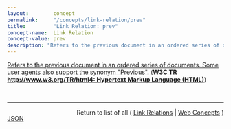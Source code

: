 ```yaml
---
layout:        concept
permalink:     "/concepts/link-relation/prev"
title:         "Link Relation: prev"
concept-name:  Link Relation
concept-value: prev
description: "Refers to the previous document in an ordered series of documents. Some user agents also support the synonym \"Previous\"."
---
```


[Refers to the previous document in an ordered series of documents. Some user agents also support the synonym "Previous".](http://www.w3.org/TR/html4/types.html#type-links "Read documentation for Link Relation &#34;prev&#34;") (**[W3C TR http://www.w3.org/TR/html4: Hypertext Markup Language (HTML)](/specs/W3C/TR/html4 "This specification defines the HyperText Markup Language (HTML), the publishing language of the World Wide Web. This specification defines HTML 4.01, which is a subversion of HTML 4. In addition to the text, multimedia, and hyperlink features of the previous versions of HTML (HTML 3.2 and HTML 2.0), HTML 4 supports more multimedia options, scripting languages, style sheets, better printing facilities, and documents that are more accessible to users with disabilities. HTML 4 also takes great strides towards the internationalization of documents, with the goal of making the Web truly World Wide.")**)

<br/>
<hr/>

<p style="float : left"><a href="./prev.json" title="JSON representing this particular Web Concept value">JSON</a></p>
<p style="text-align: right">Return to list of all ( <a href="../link-relation/">Link Relations</a> | <a href="../">Web Concepts</a> )</p>
